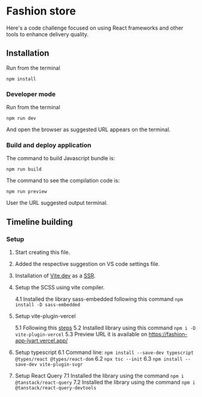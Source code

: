 # Fashion store

Here's a code challenge focused on using React frameworks and other tools to enhance delivery quality.

## Installation

Run from the terminal

```shell
npm install
```

### Developer mode

Run from the terminal

```shell
npm run dev
```

And open the browser as suggested URL appears on the terminal.

### Build and deploy application

The command to build Javascript bundle is:

```shell
npm run build
```

The command to see the compilation code is:

```shell
npm run preview
```

User the URL suggested output terminal.

## Timeline building

### Setup

1. Start creating this file.
2. Added the respective suggestion on VS code settings file.
3. Installation of [Vite.dev](https://vite.dev/guide/ssr#setting-up-the-dev-server) as a [SSR](https://github.com/bluwy/create-vite-extra/tree/master/template-ssr-react).
4. Setup the SCSS using vite compiler.

    4.1 Installed the library sass-embedded following this command `npm install -D sass-embedded`

5. Setup vite-plugin-vercel

    5.1 Following this [steps](https://vercel.com/docs/frameworks/vite#vite-plugin-vercel)
    5.2 Installed library using this command `npm i -D vite-plugin-vercel`
    5.3 Preview URL it is available on <https://fashion-app-lyart.vercel.app/>

6. Setup typescript
    6.1 Command line: `npm install --save-dev typescript @types/react @types/react-dom`
    6.2 `npx tsc --init`
    6.3 `npm install --save-dev vite-plugin-svgr`

7. Setup React Query
    7.1 Installed the library using the command `npm i @tanstack/react-query`
    7.2 Installed the library using the command `npm i @tanstack/react-query-devtools`
